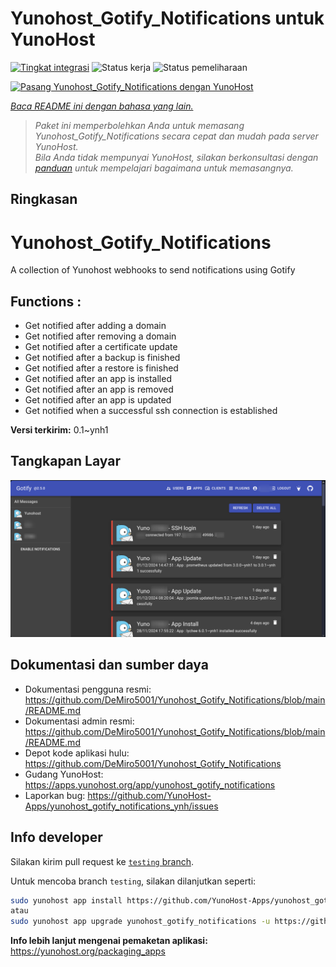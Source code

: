 <!--
N.B.: README ini dibuat secara otomatis oleh <https://github.com/YunoHost/apps/tree/master/tools/readme_generator>
Ini TIDAK boleh diedit dengan tangan.
-->

# Yunohost_Gotify_Notifications untuk YunoHost

[![Tingkat integrasi](https://apps.yunohost.org/badge/integration/yunohost_gotify_notifications)](https://ci-apps.yunohost.org/ci/apps/yunohost_gotify_notifications/)
![Status kerja](https://apps.yunohost.org/badge/state/yunohost_gotify_notifications)
![Status pemeliharaan](https://apps.yunohost.org/badge/maintained/yunohost_gotify_notifications)

[![Pasang Yunohost_Gotify_Notifications dengan YunoHost](https://install-app.yunohost.org/install-with-yunohost.svg)](https://install-app.yunohost.org/?app=yunohost_gotify_notifications)

*[Baca README ini dengan bahasa yang lain.](./ALL_README.md)*

> *Paket ini memperbolehkan Anda untuk memasang Yunohost_Gotify_Notifications secara cepat dan mudah pada server YunoHost.*  
> *Bila Anda tidak mempunyai YunoHost, silakan berkonsultasi dengan [panduan](https://yunohost.org/install) untuk mempelajari bagaimana untuk memasangnya.*

## Ringkasan

# Yunohost_Gotify_Notifications
A collection of Yunohost webhooks to send notifications using Gotify

## Functions :
  * Get notified after adding a domain
  * Get notified after removing a domain
  * Get notified after a certificate update
  * Get notified after a backup is finished
  * Get notified after a restore is finished
  * Get notified after an app is installed
  * Get notified after an app is removed
  * Get notified after an app is updated
  * Get notified when a successful ssh connection is established


**Versi terkirim:** 0.1~ynh1

## Tangkapan Layar

![Tangkapan Layar pada Yunohost_Gotify_Notifications](./doc/screenshots/IMG_20241205_224629.png)

## Dokumentasi dan sumber daya

- Dokumentasi pengguna resmi: <https://github.com/DeMiro5001/Yunohost_Gotify_Notifications/blob/main/README.md>
- Dokumentasi admin resmi: <https://github.com/DeMiro5001/Yunohost_Gotify_Notifications/blob/main/README.md>
- Depot kode aplikasi hulu: <https://github.com/DeMiro5001/Yunohost_Gotify_Notifications>
- Gudang YunoHost: <https://apps.yunohost.org/app/yunohost_gotify_notifications>
- Laporkan bug: <https://github.com/YunoHost-Apps/yunohost_gotify_notifications_ynh/issues>

## Info developer

Silakan kirim pull request ke [`testing` branch](https://github.com/YunoHost-Apps/yunohost_gotify_notifications_ynh/tree/testing).

Untuk mencoba branch `testing`, silakan dilanjutkan seperti:

```bash
sudo yunohost app install https://github.com/YunoHost-Apps/yunohost_gotify_notifications_ynh/tree/testing --debug
atau
sudo yunohost app upgrade yunohost_gotify_notifications -u https://github.com/YunoHost-Apps/yunohost_gotify_notifications_ynh/tree/testing --debug
```

**Info lebih lanjut mengenai pemaketan aplikasi:** <https://yunohost.org/packaging_apps>
